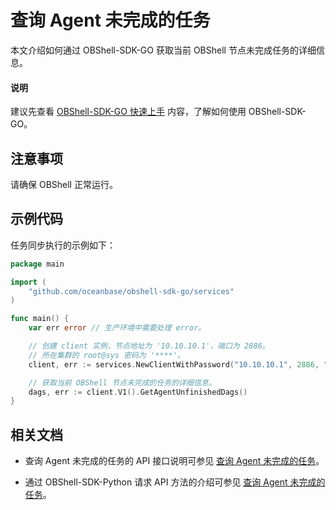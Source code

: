# 查询 Agent 未完成的任务

本文介绍如何通过 OBShell-SDK-GO 获取当前 OBShell 节点未完成任务的详细信息。

<main id="notice" type='explain'>
  <h4>说明</h4>
  <p>建议先查看 <a href='100.quickstart-of-go.md'>OBShell-SDK-GO 快速上手</a> 内容，了解如何使用 OBShell-SDK-GO。</p>
</main>

## 注意事项

请确保 OBShell 正常运行。

## 示例代码

任务同步执行的示例如下：

```go
package main

import (
    "github.com/oceanbase/obshell-sdk-go/services"
)

func main() {
    var err error // 生产环境中需要处理 error。

    // 创建 client 实例，节点地址为 '10.10.10.1'，端口为 2886。
    // 所在集群的 root@sys 密码为 '****'。
    client, err := services.NewClientWithPassword("10.10.10.1", 2886, "***")

    // 获取当前 OBShell 节点未完成的任务的详细信息。
    dags, err := client.V1().GetAgentUnfinishedDags()
}
```

## 相关文档

* 查询 Agent 未完成的任务的 API 接口说明可参见 [查询 Agent 未完成的任务](../../400.obshell-api-reference/2400.get-agent-unfinish-task.md)。

* 通过 OBShell-SDK-Python 请求 API 方法的介绍可参见 [查询 Agent 未完成的任务](../100.python/2400.get-agent-unfinish-task-of-python.md)。
